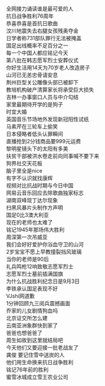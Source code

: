 全网接力诵读谁是最可爱的人  
抗日战争胜利76周年  
恭喜恭喜是首抗日歌曲  
汶川地震失去右腿女孩残奥夺金  
日学者称731部队罪行无法被掩盖  
国足出线概率不足百分之一  
每一个中国人都应铭记今天  
第八批在韩志愿军烈士安葬仪式  
你好生活用14天为70岁老人改造房子  
山河已无恙忠骨请安息  
荆州巨型关公雕像头部已被卸下  
教培机构破产清算家长将承受巨大损失  
吉林一办事窗口人员与中介勾结  
家里最期待开学的是狗子  
时宜大婚  
英国音乐节场地外发现新冠阳性试纸  
马素芹在三轮车上偷笑  
日本侵略者低头认罪瞬间  
直播抢到2分钱商品要999元运费  
黎明星镜头下的太阳有多美  
扶贫干部被洪水卷走前向同事喊不要下来  
狗界社交天花板  
脑子里全是nice  
有字不认识就找康辉  
视频对比抗战时期与今日中国  
网易云音乐回应去除歌曲独家标志  
湖南双峰现丁达尔现象  
扫黑风暴片头制作方声明  
国足0比3澳大利亚  
现在的老师也太难了  
铭记1945年那场伟大胜利  
周深第一次吊威亚  
我们会好好爱护你浴血守卫的山河  
2岁宝宝不愿上早教撞裂挡风玻璃  
当你的老师是90后  
礼兵鸣枪12响致敬志愿军烈士  
志愿军烈士墓前插满国旗  
为什么抗战胜利纪念日是9月3日  
李铁承认国足表现不好  
VJshi网道歉  
1分钟回顾九三阅兵震撼画面  
乔家的儿女剧情狗血吗  
北京证交所怎么建  
云南亚洲象群快到家了  
爸爸也想爸爸了  
周生如故到这里就结局吧  
今天他们又要迎接一批老战友了  
龚俊 要记住雪中送炭的人  
他们用生命换来抗日战争胜利  
铭记76年前的胜利  
蜜雪冰城成立雪王农业公司  
